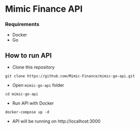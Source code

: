 # Mimic Finance API

### Requirements
- Docker
- Go

## How to run API
- Clone this repository
```
git clone https://github.com/Mimic-Finance/mimic-go-api.git
```

- Open `mimic-go-api` folder
```
cd mimic-go-api
```

- Run API with Docker
```
docker-compose up -d
```

- API will be running on http://localhost:3000
